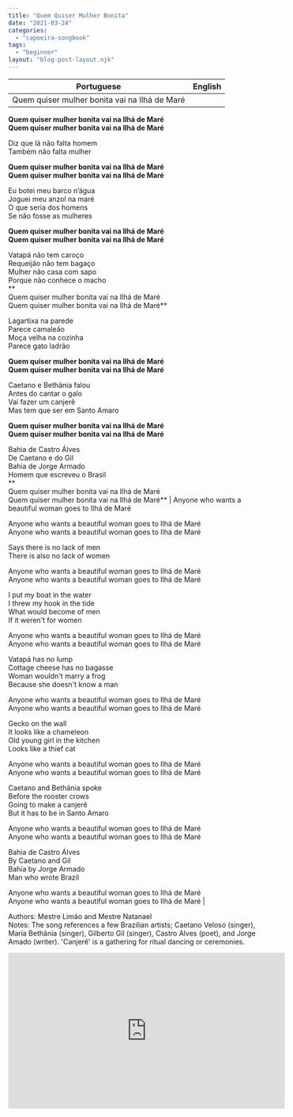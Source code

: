 ```yaml
---
title: "Quem Quiser Mulher Bonita"
date: "2021-03-24"
categories: 
  - "capoeira-songbook"
tags: 
  - "beginner"
layout: "blog-post-layout.njk"
---
```


| Portuguese | English |
| --- | --- |
| Quem quiser mulher bonita vai na Ilhá de Maré  
  
**Quem quiser mulher bonita vai na Ilhá de Maré  
Quem quiser mulher bonita vai na Ilhá de Maré**  
  
Diz que lá não falta homem  
Também não falta mulher  
  
**Quem quiser mulher bonita vai na Ilhá de Maré  
Quem quiser mulher bonita vai na Ilhá de Maré**  
  
Eu botei meu barco n’água  
Joguei meu anzol na maré  
O que seria dos homens  
Se não fosse as mulheres  
  
**Quem quiser mulher bonita vai na Ilhá de Maré  
Quem quiser mulher bonita vai na Ilhá de Maré**  
  
Vatapá não tem caroço  
Requeijão não tem bagaço  
Mulher não casa com sapo  
Porque não conhece o macho  
**  
Quem quiser mulher bonita vai na Ilhá de Maré  
Quem quiser mulher bonita vai na Ilhá de Maré**  
  
Lagartixa na parede  
Parece camaleão  
Moça velha na cozinha  
Parece gato ladrão  
  
**Quem quiser mulher bonita vai na Ilhá de Maré  
Quem quiser mulher bonita vai na Ilhá de Maré**  
  
Caetano e Bethânia falou  
Antes do cantar o galo  
Vai fazer um canjerê  
Mas tem que ser em Santo Amaro  
  
**Quem quiser mulher bonita vai na Ilhá de Maré  
Quem quiser mulher bonita vai na Ilhá de Maré**  
  
Bahia de Castro Álves  
De Caetano e do Gil  
Bahia de Jorge Armado  
Homem que escreveu o Brasil  
**  
Quem quiser mulher bonita vai na Ilhá de Maré  
Quem quiser mulher bonita vai na Ilhá de Maré** | Anyone who wants a beautiful woman goes to Ilhá de Maré  
  
Anyone who wants a beautiful woman goes to Ilhá de Maré  
Anyone who wants a beautiful woman goes to Ilhá de Maré  
  
Says there is no lack of men  
There is also no lack of women  
  
Anyone who wants a beautiful woman goes to Ilhá de Maré  
Anyone who wants a beautiful woman goes to Ilhá de Maré  
  
I put my boat in the water  
I threw my hook in the tide  
What would become of men  
If it weren't for women  
  
Anyone who wants a beautiful woman goes to Ilhá de Maré  
Anyone who wants a beautiful woman goes to Ilhá de Maré  
  
Vatapá has no lump  
Cottage cheese has no bagasse  
Woman wouldn't marry a frog  
Because she doesn't know a man  
  
Anyone who wants a beautiful woman goes to Ilhá de Maré  
Anyone who wants a beautiful woman goes to Ilhá de Maré  
  
Gecko on the wall  
It looks like a chameleon  
Old young girl in the kitchen  
Looks like a thief cat  
  
Anyone who wants a beautiful woman goes to Ilhá de Maré  
Anyone who wants a beautiful woman goes to Ilhá de Maré  
  
Caetano and Bethânia spoke  
Before the rooster crows  
Going to make a canjerê  
But it has to be in Santo Amaro  
  
Anyone who wants a beautiful woman goes to Ilhá de Maré  
Anyone who wants a beautiful woman goes to Ilhá de Maré  
  
Bahia de Castro Álves  
By Caetano and Gil  
Bahia by Jorge Armado  
Man who wrote Brazil  
  
Anyone who wants a beautiful woman goes to Ilhá de Maré  
Anyone who wants a beautiful woman goes to Ilhá de Maré |

<figcaption>

Authors: Mestre Limão and Mestre Natanael  
Notes: The song references a few Brazilian artists; Caetano Veloso (singer), Maria Bethânia (singer), Gilberto Gil (singer), Castro Alves (poet), and Jorge Amado (writer). 'Canjerê' is a gathering for ritual dancing or ceremonies.

</figcaption>

<iframe width="560" height="315" src="https://www.youtube.com/embed/cOF4hgQgKp8" title="YouTube video player" frameborder="0" allow="accelerometer; autoplay; clipboard-write; encrypted-media; gyroscope; picture-in-picture" allowfullscreen></iframe>
